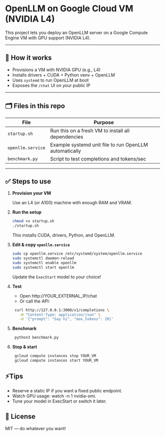 # OpenLLM on Google Cloud VM (NVIDIA L4)

This project lets you deploy an OpenLLM server on a Google Compute Engine VM with GPU support (NVIDIA L4).

---

## 🚀 How it works

- Provisions a VM with NVIDIA GPU (e.g., L4)
- Installs drivers + CUDA + Python venv + OpenLLM
- Uses `systemd` to run OpenLLM at boot
- Exposes the `/chat` UI on your public IP

---

## 🗂️ Files in this repo

| File | Purpose |
|------|---------|
| `startup.sh` | Run this on a fresh VM to install all dependencies |
| `openllm.service` | Example systemd unit file to run OpenLLM automatically |
| `benchmark.py` | Script to test completions and tokens/sec |

---

## ✅ Steps to use

1. **Provision your VM**

   Use an L4 (or A100) machine with enough RAM and VRAM.

2. **Run the setup**

   ```bash
   chmod +x startup.sh
   ./startup.sh
   ```
   This installs CUDA, drivers, Python, and OpenLLM.

3. **Edit & copy `openllm.service`**
   ```bash
   sudo cp openllm.service /etc/systemd/system/openllm.service
   sudo systemctl daemon-reload
   sudo systemctl enable openllm
   sudo systemctl start openllm
   ```
   Update the `ExecStart` model to your choice!

4. **Test**
   - Open http://YOUR_EXTERNAL_IP/chat
   - Or call the API:
   ```bash
    curl http://127.0.0.1:3000/v1/completions \
      -H "Content-Type: application/json" \
      -d '{"prompt": "Say hi", "max_tokens": 20}'
   ```

5. **Benchmark**
   ```bash
    python3 benchmark.py
   ```   

6. **Stop & start**
   ```bash
    gcloud compute instances stop YOUR_VM
    gcloud compute instances start YOUR_VM
   ```

## ⚡Tips
- Reserve a static IP if you want a fixed public endpoint.
- Watch GPU usage: watch -n 1 nvidia-smi.
- Tune your model in ExecStart or switch it later.

## 📜 License
MIT — do whatever you want!

